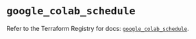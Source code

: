 # `google_colab_schedule`

Refer to the Terraform Registry for docs: [`google_colab_schedule`](https://registry.terraform.io/providers/hashicorp/google/6.26.0/docs/resources/colab_schedule).

